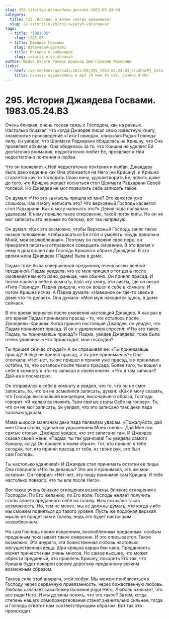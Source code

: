 ```yaml
---
slug: 295-istoriya-dzhayadeva-gosvami-1983-05-24-b3
category:
  title: (22. Истории о жизни святых вайшнавов)
  slug: 22-istorii-o-zhizni-svyatyh-vaishnavov
tags:
  - title: "1983.05"
    slug: 1983-05
  - title: Джаядев Госвами
    slug: dzhayadev-gosvami
  - title: Истории о вайшнавах
    slug: istorii-o-vajshnavah
author: Шрила Бхакти Ракшак Шридхар Дев-Госвами Махарадж
links:
  - href: /wp-content/uploads/2012/08/295_1983.05.24.B3_SridharMj_Istoriya_Jayadeva_Goswami.mp3
    title: Скачать аудиозапись в mp3 (9 мин 44 сек, размер 4 Мб)
---
```


# 295. История Джаядева Госвами. 1983.05.24.B3

Очень близкая, очень тесная связь с Господом, как на равных. Настолько близкая, что когда Джаядев писал свою известную книгу, знаменитое произведение «Гита-Говинда», описывая Радха-Говинда лилу, он увидел, что Шримати Радхарани обиделась на Кришну, что Она проявляет абхиман. Она обиделась за то, что Кришна не уделяет Ей достаточно внимания, недостаточно любит Ее, проявляет к Ней недостаточно почтения и любви.

Что он проявляет к Ней недостаточно почтения и любви. Джаядеву было дано видение как Она обижается на Него (на Кришну), и Кришна старается как-то загладить Свою вину, удовлетворить Ее, вплоть даже до того, что Кришна желает коснуться стоп Шримати Радхарани Своей головой. Но Джаядев не мог позволить себе записать такое.

Он думал: «Что это за мысль пришла ко мне? Это кажется уже слишком. Как я могу написать это? Что верховный Господь касается стоп Радхарани. Как я могу написать это?» Дехия пада палвалам удахарам. К нему пришло такое откровение, такой поток лилы. Но он не мог записать это черным по белому, вот так напрямую.

Он думал: «Как это возможно, чтобы Верховный Господь занял такое низкое положение, чтобы касаться Ее стоп и умолять: «Будь довольна Мной, моя возлюбленная». Поэтому он положил свое перо, он прекратил писать и отправился совершить омовение. В это время к нему в дом вошел сам Господь Кришна в образе Джаядева. В это время жена Джаядева (Падма) была в доме.

Падма тоже была совершенной преданной, очень возвышенной преданной. Падма увидела, что ее муж пришел в тот день после омовения немного рано, раньше, чем обычно. Он принял прасад. И потом пошел к себе в комнату, взял эту книгу, эти листы, где он писал «Гита-Говинду». Падма увидела, что он вошел к себе в комнату. И потом Кришна исчез. А Падма думала: «Наверное он где-то здесь в доме что-то делает». Она думала: «Мой муж находится здесь, в доме сейчас».

В это время вернулся после омовения настоящий Джаядев. А как раз в это время Падма принимала прасад – то, что осталось после Джаядевы-Кришны. Когда пришел настоящий Джаядев, он увидел, что Падма принимает прасад. И он с удивлением спросил: «Что это такое, Падма, ты принимаешь прасад?» Падма, увидев Джаядева, тоже была очень удивлена: «Что происходит, мой господин?

Ты пришел сейчас откуда?» А он спрашивал ее: «Ты принимаешь прасад? Я еще не принял прасад, а ты уже принимаешь?» Она отвечала: «Нет-нет, ты же пришел и принял уже прасад, а я принимаю остатки, то, что осталось после твоего прасада. Более того, ты вошел к себе в комнату и что-то записал в своей книге». «Что я там записал? Дай-ка я посмотрю».

Он отправился к себе в комнату и увидел, что то, что он не смог записать, то, что он не осмелился записать, думая: «Как я могу сказать, что Господь высочайшей концепции, высочайшего образа, Господь говорит: «Я желаю возложить Твои святые стопы Себе на голову». То, что он не мог записать, он увидел, что это записано там: дехи пада палавам ударам.

Мама широси манганам дехи пада палвалам ударам. «Пожалуйста, дай мне Свои стопы, сделай их украшением Моей головы. Дай Мне эти святые стопы». Джаядев увидел, что это записано там. И Джаядев сказал своей жене: «Падма, ты так удачлива! Ты увидела самого Кришну, когда Он пришел в моем образе. Тот, кто пришел к тебе сегодня, тот, кто принял прасад от тебя, из твоих рук, это был сам Господь.

Ты настолько удачлива!» И Джаядев стал принимать остатки ее пищи. Она говорила: «Что ты делаешь? Это же я принимала, это же мои остатки». Он говорил: «Нет-нет, эту пищу принимал сам Кришна. И тебе настолько повезло, что ты ела после Него».

Вот такие очень близкие отношения возможны, близкие отношения с Господом. По Его желанию, по Его воле. Господь желает получить стопы своего преданного себе на голову. Нам показана такая возможность. Но, тем не менее, мы не должны думать, что когда-либо мы сможем подняться до такого уровня. Пусть же подобная дерзкая мысль не придет нам в голову, ведь это будет настоящим оскорблением.

Но сам Господь своим искренним, возлюбленным преданным, особым преданным показывает такое смирение. И это описывается. Такое возможно. Эта анурага, эта божественная любовь настолько могущественная вещь. Шри кришна карши бхи часа. Преданность может принести нам очень многое. Но самое высшее, что может обрести преданный, это привлечь Кришну, покорить Его так, что Кришна будет покорен своему дорогому преданному всяким возможным образом.

Такова сила этой анураги, этой любви. Мы можем приблизиться к Господу через сердечную привязанность, через божественную любовь. Любовь означает самопожертвование ради Него. Любовь означает, что все ради Него. И мы должны понять, что это такое? Затем, когда степень нашего самопожертвования станет значительно сильнее, тогда и Господь ответит нам соответствующим образом. Вот так это происходит.

